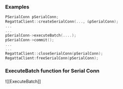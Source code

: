 ### Examples
```c++
PSerialConn pSerialConn;
RegattaClient::createSerialConn(..., &pSerialConn);
...
...
pSerialConn->executeBatch(....);
pSerialConn->commit();
...
...
RegattaClient::closeSerialConn(pSerialConn);
RegattaClient:freeSerialConn(pSerialConn);
```

### ExecuteBatch function for Serial Conn
![[ExecuteBatch]]


